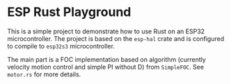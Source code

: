# ESP Rust Playground

This is a simple project to demonstrate how to use Rust on an ESP32 microcontroller. The project is based on the `esp-hal` crate and is configured to compile to `esp32s3` microcontroller.

The main part is a FOC implementation based on algorithm (currently velocity motion control and simple PI without D) from `SimpleFOC`. See `motor.rs` for more details.

